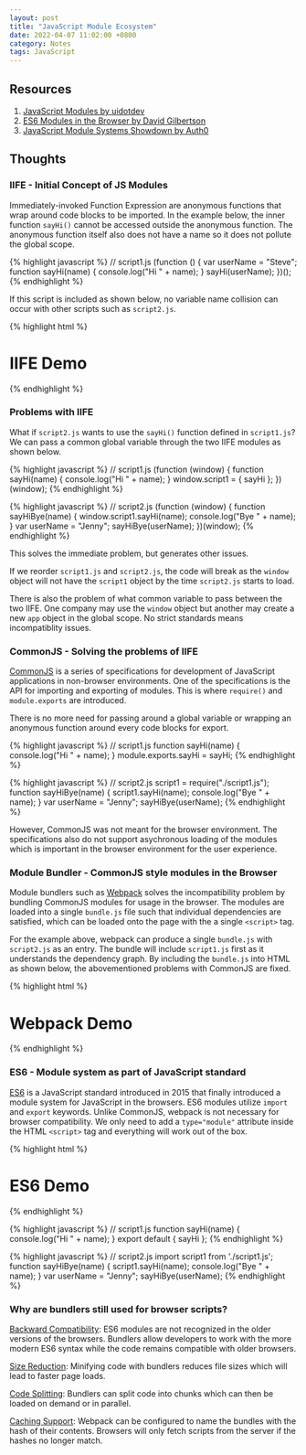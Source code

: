 ```yaml
---
layout: post
title: "JavaScript Module Ecosystem"
date: 2022-04-07 11:02:00 +0800
category: Notes
tags: JavaScript
---
```


## Resources

1. [JavaScript Modules by uidotdev](https://www.youtube.com/watch?v=qJWALEoGge4)
2. [ES6 Modules in the Browser by David Gilbertson](https://david-gilbertson.medium.com/es6-modules-in-the-browser-are-they-ready-yet-715ca2c94d09)
3. [JavaScript Module Systems Showdown by Auth0](https://auth0.com/blog/javascript-module-systems-showdown/)

## Thoughts

### IIFE - Initial Concept of JS Modules

Immediately-invoked Function Expression are anonymous functions that wrap around code blocks to be imported. In the example below, the inner function `sayHi()` cannot be accessed outside the anonymous function. The anonymous function itself also does not have a name so it does not pollute the global scope.

{% highlight javascript %}
// script1.js
(function () {
    var userName = "Steve";
    function sayHi(name) {
        console.log("Hi " + name);
    }
    sayHi(userName);
})();
{% endhighlight %}

If this script is included as shown below, no variable name collision can occur with other scripts such as `script2.js`.

{% highlight html %}
<!DOCTYPE html>
<html>
    <head>
        <title>JavaScript Demo</title>
        <script src="script1.js"></script>
        <script src="script2.js"></script>
    </head>
    <body>
        <h1>IIFE Demo</h1>
    </body>
</html>
{% endhighlight %}

### Problems with IIFE

What if `script2.js` wants to use the `sayHi()` function defined in `script1.js`? We can pass a common global variable through the two IIFE modules as shown below.

{% highlight javascript %}
// script1.js
(function (window) {
    function sayHi(name) {
        console.log("Hi " + name);
    }
    window.script1 = { sayHi };
})(window);
{% endhighlight %}

{% highlight javascript %}
// script2.js
(function (window) {
    function sayHiBye(name) {
        window.script1.sayHi(name);
        console.log("Bye " + name);
    }
    var userName = "Jenny";
    sayHiBye(userName);
})(window);
{% endhighlight %}

This solves the immediate problem, but generates other issues.

If we reorder `script1.js` and `script2.js`, the code will break as the `window` object will not have the `script1` object by the time `script2.js` starts to load.

There is also the problem of what common variable to pass between the two IIFE. One company may use the `window` object but another may create a new `app` object in the global scope. No strict standards means incompatiblity issues.

### CommonJS - Solving the problems of IIFE

[CommonJS](https://en.wikipedia.org/wiki/CommonJS) is a series of specifications for development of JavaScript applications in non-browser environments. One of the specifications is the API for importing and exporting of modules. This is where `require()` and `module.exports` are introduced.

There is no more need for passing around a global variable or wrapping an anonymous function around every code blocks for export.

{% highlight javascript %}
// script1.js
function sayHi(name) {
    console.log("Hi " + name);
}
module.exports.sayHi = sayHi;
{% endhighlight %}

{% highlight javascript %}
// script2.js
script1 = require("./script1.js");
function sayHiBye(name) {
    script1.sayHi(name);
    console.log("Bye " + name);
}
var userName = "Jenny";
sayHiBye(userName);
{% endhighlight %}

However, CommonJS was not meant for the browser environment. The specifications also do not support asychronous loading of the modules which is important in the browser environment for the user experience.

### Module Bundler - CommonJS style modules in the Browser

Module bundlers such as [Webpack](https://webpack.js.org/) solves the incompatibility problem by bundling CommonJS modules for usage in the browser. The modules are loaded into a single `bundle.js` file such that individual dependencies are satisfied, which can be loaded onto the page with the a single `<script>` tag.

For the example above, webpack can produce a single `bundle.js` with `script2.js` as an entry. The bundle will include `script1.js` first as it understands the dependency graph. By including the `bundle.js` into HTML as shown below, the abovementioned problems with CommonJS are fixed.

{% highlight html %}
<!DOCTYPE html>
<html>
    <head>
        <title>JavaScript Demo</title>
        <script src="bundle.js"></script>
    </head>
    <body>
        <h1>Webpack Demo</h1>
    </body>
</html>
{% endhighlight %}

### ES6 - Module system as part of JavaScript standard

[ES6](https://www.w3schools.com/js/js_es6.asp) is a JavaScript standard introduced in 2015 that finally introduced a module system for JavaScript in the browsers. ES6 modules utilize `import` and `export` keywords. Unlike CommonJS, webpack is not necessary for browser compatibility. We only need to add a `type="module"` attribute inside the HTML `<script>` tag and everything will work out of the box.

{% highlight html %}
<!DOCTYPE html>
<html>
    <head>
        <title>JavaScript Demo</title>
        <script type="module" src="script2.js"></script>
    </head>
    <body>
        <h1>ES6 Demo</h1>
    </body>
</html>
{% endhighlight %}

{% highlight javascript %}
// script1.js
function sayHi(name) {
    console.log("Hi " + name);
}
export default { sayHi };
{% endhighlight %}

{% highlight javascript %}
// script2.js
import script1 from './script1.js';
function sayHiBye(name) {
    script1.sayHi(name);
    console.log("Bye " + name);
}
var userName = "Jenny";
sayHiBye(userName);
{% endhighlight %}

### Why are bundlers still used for browser scripts?

<ins>Backward Compatibility</ins>: ES6 modules are not recognized in the older versions of the browsers. Bundlers allow developers to work with the more modern ES6 syntax while the code remains compatible with older browsers.

<ins>Size Reduction</ins>: Minifying code with bundlers reduces file sizes which will lead to faster page loads.

<ins>Code Splitting</ins>: Bundlers can split code into chunks which can then be loaded on demand or in parallel.

<ins>Caching Support</ins>: Webpack can be configured to name the bundles with the hash of their contents. Browsers will only fetch scripts from the server if the hashes no longer match.
